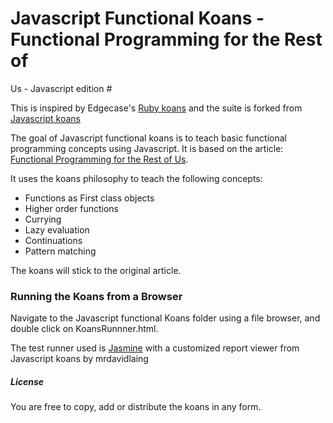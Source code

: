# Javascript Functional Koans - Functional Programming for the Rest of
Us - Javascript edition #

This is inspired by Edgecase's [Ruby
koans](http://github.com/edgecase/ruby_koans) and the suite is
forked from [Javascript koans](https://github.com/mrdavidlaing/javascript-koans)

The goal of Javascript functional koans is to teach basic functional
programming concepts using Javascript. It is based on the article:
[Functional Programming for the Rest of Us](http://www.defmacro.org/ramblings/fp.html).

It uses the koans philosophy to teach the following concepts:
* Functions as First class objects
* Higher order functions
* Currying
* Lazy evaluation
* Continuations
* Pattern matching

The koans will stick to the original article.

### Running the Koans from a Browser

Navigate to the Javascript functional Koans folder using a file browser, and
double click on KoansRunnner.html.

The test runner used is [Jasmine](http://pivotal.github.com/jasmine/) with a
customized report viewer from Javascript koans by mrdavidlaing

##### License

You are free to copy, add or distribute the koans in any form.
